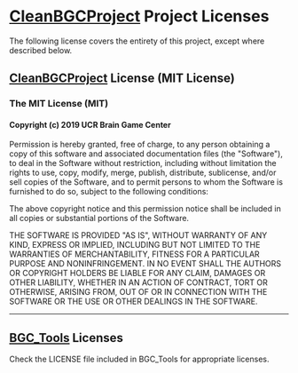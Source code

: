 # [CleanBGCProject](https://github.com/UCRBrainGameCenter/CleanBGCProject/) Project Licenses

The following license covers the entirety of this project, except where described below.

## [CleanBGCProject](https://github.com/UCRBrainGameCenter/CleanBGCProject/) License (MIT License)

### The MIT License (MIT)

#### Copyright (c) 2019 UCR Brain Game Center

Permission is hereby granted, free of charge, to any person obtaining a copy
of this software and associated documentation files (the "Software"), to deal
in the Software without restriction, including without limitation the rights
to use, copy, modify, merge, publish, distribute, sublicense, and/or sell
copies of the Software, and to permit persons to whom the Software is
furnished to do so, subject to the following conditions:

The above copyright notice and this permission notice shall be included in all
copies or substantial portions of the Software.

THE SOFTWARE IS PROVIDED "AS IS", WITHOUT WARRANTY OF ANY KIND, EXPRESS OR
IMPLIED, INCLUDING BUT NOT LIMITED TO THE WARRANTIES OF MERCHANTABILITY,
FITNESS FOR A PARTICULAR PURPOSE AND NONINFRINGEMENT. IN NO EVENT SHALL THE
AUTHORS OR COPYRIGHT HOLDERS BE LIABLE FOR ANY CLAIM, DAMAGES OR OTHER
LIABILITY, WHETHER IN AN ACTION OF CONTRACT, TORT OR OTHERWISE, ARISING FROM,
OUT OF OR IN CONNECTION WITH THE SOFTWARE OR THE USE OR OTHER DEALINGS IN THE
SOFTWARE.

___

## [BGC_Tools](https://github.com/UCRBrainGameCenter/BGC_Tools/) Licenses

Check the LICENSE file included in BGC_Tools for appropriate licenses.
